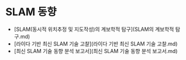 # SLAM 동향

- [SLAM(동시적 위치추정 및 지도작성)의 계보학적 탐구](SLAM의 계보학적 탐구.md)
- [라이다 기반 최신 SLAM 기술 고찰](라이다 기반 최신 SLAM 기술 고찰.md)
- [최신 SLAM 기술 동향 분석 보고서](최신 SLAM 기술 동향 분석 보고서.md)

